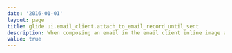 ```yaml
---
date: '2016-01-01'
layout: page
title: glide.ui.email_client.attach_to_email_record_until_sent
description: When composing an email in the email client inline image attachments are added to the email rather than the target record until the user hits the email client's send button. At that time the attachments are put back on the target record. 
value: true 
---
```

